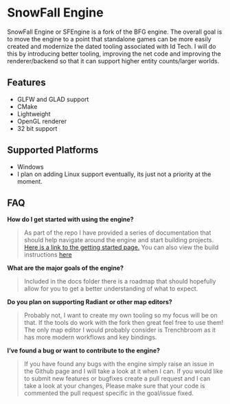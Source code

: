 # SnowFall Engine

SnowFall Engine or SFEngine is a fork of the BFG engine. The overall goal is to move the engine to a point that standalone games can be more easily created and modernize the dated tooling associated with Id Tech. I will do this by introducing better tooling, improving the net code and improving the renderer/backend so that it can support higher entity counts/larger worlds.

## Features

- GLFW and GLAD support
- CMake
- Lightweight
- OpenGL renderer
- 32 bit support

## Supported Platforms

- Windows
- I plan on adding Linux support eventually, its just not a priority at the moment.

## FAQ

**How do I get started with using the engine?**

> As part of the repo I have provided a series of documentation that should help navigate around the engine and start building projects. [Here is a link to the getting started page.](docs/GettingStarted.md)
You can also view the build instructions [here](docs/BuildGuide.md)
> 

**What are the major goals of the engine?**

> Included in the docs folder there is a roadmap that should hopefully allow for you to get a better understanding of what to expect.
> 

**Do you plan on supporting Radiant or other map editors?**

> Probably not, I want to create my own tooling so my focus will be on that. If the tools do work with the fork then great feel free to use them! The only map editor I would probably consider is Trenchbroom as it has more modern workflows and key bindings.
> 

**I’ve found a bug or want to contribute to the engine?**

> If you have found any bugs with the engine simply raise an issue in the Github page and I will take a look at it when I can. If you would like to submit new features or bugfixes create a pull request and I can take a look at your changes, Please make sure that your code is commented the pull request specific in the goal/issue fixed.
>